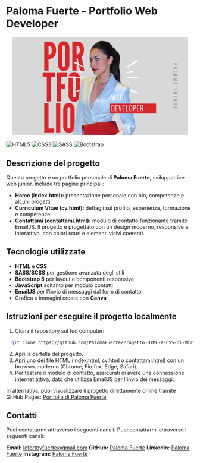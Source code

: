 # Paloma Fuerte - Portfolio Web Developer

![Homepage Screenshot](assets/img/miniatura.png)

![HTML5](https://img.shields.io/badge/HTML5-%23E34F26?style=flat&logo=html5&logoColor=white)
![CSS3](https://img.shields.io/badge/CSS3-%231572B6?style=flat&logo=css3&logoColor=white)
![SASS](https://img.shields.io/badge/SASS-%23CC6699?style=flat&logo=sass&logoColor=white)
![Bootstrap](https://img.shields.io/badge/Bootstrap-%23563D7C?style=flat&logo=bootstrap&logoColor=white)

## Descrizione del progetto

Questo progetto è un portfolio personale di **Paloma Fuerte**, sviluppatrice web junior.
Include tre pagine principali:

- **Home (index.html):** presentazione personale con bio, competenze e alcuni progetti.
- **Curriculum Vitae (cv.html):** dettagli sul profilo, esperienza, formazione e competenze.
- **Contattami (contattami.html):** modulo di contatto funzionante tramite EmailJS.
  Il progetto è progettato con un design moderno, responsive e interattivo, con colori scuri e elementi visivi coerenti.

## Tecnologie utilizzate

- **HTML** e **CSS**
- **SASS/SCSS** per gestione avanzata degli stili
- **Bootstrap 5** per layout e componenti responsive
- **JavaScript** soltanto per modulo contatti
- **EmailJS** per l'invio di messaggi dal form di contatto
- Grafica e immagini create con **Canva**

## Istruzioni per eseguire il progetto localmente

1. Clona il repository sul tuo computer:

```bash
  git clone https://github.com/PalomaFuerte/Progetto-HTML-e-CSS-di-Miriam-Paloma-Fuerte-Contreras.git
```

2. Apri la cartella del progetto.
3. Apri uno dei file HTML (index.html, cv.html o contattami.html) con un browser moderno (Chrome, Firefox, Edge, Safari).
4. Per testare il modulo di contatto, assicurati di avere una connessione internet attiva, dato che utilizza EmailJS per l'invio dei messaggi.

In alternativa, puoi visualizzare il progetto direttamente online tramite GitHub Pages:
[Portfolio di Paloma Fuerte](https://PalomaFuerte.github.io/Progetto-HTML-e-CSS-di-Miriam-Paloma-Fuerte-Contreras/)

## Contatti

Puoi contattarmi attraverso i seguenti canali:
Puoi contattarmi attraverso i seguenti canali:

**Email:** lefortbyfuerte@gmail.com
**GitHub:** [Paloma Fuerte](https://github.com/PalomaFuerte)
**LinkedIn:** [Paloma Fuerte](https://www.linkedin.com/in/paloma-fuerte-073160242/)
**Instagram:** [Paloma Fuerte](https://www.instagram.com/fuertepaloma)
